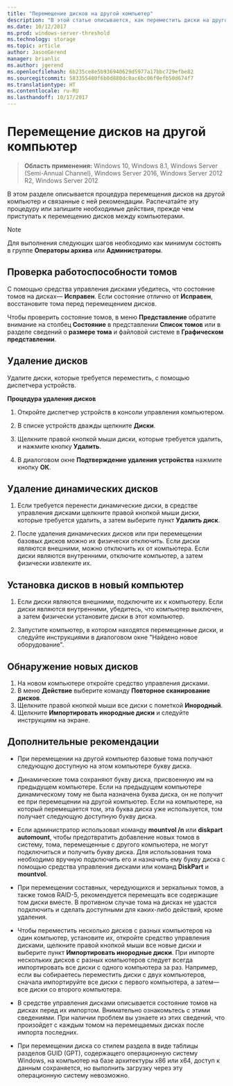 ```yaml
---
title: "Перемещение дисков на другой компьютер"
description: "В этой статье описывается, как переместить диски на другой компьютер"
ms.date: 10/12/2017
ms.prod: windows-server-threshold
ms.technology: storage
ms.topic: article
author: JasonGerend
manager: brianlic
ms.author: jgerend
ms.openlocfilehash: 6b235ce8e5b936940629d5977a17bbc729efbe82
ms.sourcegitcommit: 583355400f6b0d880dc0ac6bc06f0efb50d674f7
ms.translationtype: HT
ms.contentlocale: ru-RU
ms.lasthandoff: 10/17/2017
---
```

# <a name="move-disks-to-another-computer"></a>Перемещение дисков на другой компьютер

> **Область применения:** Windows 10, Windows 8.1, Windows Server (Semi-Annual Channel), Windows Server 2016, Windows Server 2012 R2, Windows Server 2012

В этом разделе описывается процедура перемещения дисков на другой компьютер и связанные с ней рекомендации. Распечатайте эту процедуру или запишите необходимые действия, прежде чем приступать к перемещению дисков между компьютерами.

> [!NOTE]
> Для выполнения следующих шагов необходимо как минимум состоять в группе **Операторы архива** или **Администраторы**.

## <a name="verify-volume-health"></a>Проверка работоспособности томов

С помощью средства управления дисками убедитесь, что состояние томов на дисках— **Исправен**. Если состояние отлично от **Исправен**, восстановите тома перед перемещением дисков.

Чтобы проверить состояние томов, в меню **Представление** обратите внимание на столбец **Состояние** в представлении **Список томов** или в разделе сведений о **размере тома** и файловой системе в **Графическом представлении**.

## <a name="uninstall-the-disks"></a>Удаление дисков

Удалите диски, которые требуется переместить, с помощью диспетчера устройств.

**Процедура удаления дисков**

1.  Откройте диспетчер устройств в консоли управления компьютером.

2.  В списке устройств дважды щелкните **Диски**.

3.  Щелкните правой кнопкой мыши диски, которые требуется удалить, и нажмите кнопку **Удалить**.

4.  В диалоговом окне **Подтверждение удаления устройства** нажмите кнопку **ОК**.

## <a name="remove-dynamic-disks"></a>Удаление динамических дисков

1. Если требуется перенести динамические диски, в средстве управления дисками щелкните правой кнопкой мыши диски, которые требуется удалить, а затем выберите пункт **Удалить диск**.

2. После удаления динамических дисков или при перемещении базовых дисков можно их физически отключить. Если диски являются внешними, можно отключить их от компьютера. Если диски являются внутренними, отключите компьютер, а затем физически извлеките их.

## <a name="install-disks-in-the-new-computer"></a>Установка дисков в новый компьютер

1. Если диски являются внешними, подключите их к компьютеру. Если диски являются внутренними, убедитесь, что компьютер выключен, а затем физически установите диски в этот компьютер.

2. Запустите компьютер, в котором находятся перемещенные диски, и следуйте инструкциями в диалоговом окне "Найдено новое оборудование".

## <a name="detect-new-disks"></a>Обнаружение новых дисков

1. На новом компьютере откройте средство управления дисками. 
2. В меню **Действие** выберите команду **Повторное сканирование дисков**.
3. Щелкните правой кнопкой мыши все диски с пометкой **Инородный**. 
4. Щелкните **Импортировать инородные диски** и следуйте инструкциям на экране.

## <a name="additional-considerations"></a>Дополнительные рекомендации

-   При перемещении на другой компьютер базовые тома получают следующую доступную на этом компьютере букву диска. 
-   Динамические тома сохраняют букву диска, присвоенную им на предыдущем компьютере. Если на предыдущем компьютере динамическому тому не была назначена буква диска, он не получит ее при перемещении на другой компьютер. Если на компьютере, на который перемещается том, эта буква диска уже используется, том получает следующую доступную букву диска.

-   Если администратор использовал команду **mountvol /n** или **diskpart automount**, чтобы предотвратить добавление новых томов в систему, тома, перемещенные с другого компьютера, не могут подключиться и получить букву диска. Для использования тома необходимо вручную подключить его и назначить ему букву диска с помощью средства управления дисками или команд **DiskPart** и **mountvol**.

-   При перемещении составных, чередующихся и зеркальных томов, а также томов RAID-5, рекомендуется перемещать все содержащие том диски вместе. В противном случае тома на дисках не удастся подключить и сделать доступными для каких-либо действий, кроме удаления.

-   Чтобы переместить несколько дисков с разных компьютеров на один компьютер, установите их, откройте средство управления дисками, щелкните правой кнопкой мыши все новые диски и выберите пункт **Импортировать инородные диски**. При импорте нескольких дисков с разных компьютеров следует всегда импортировать все диски с одного компьютера за раз. Например, если вы собираетесь переместить диски с двух компьютеров, сначала импортируйте все диски с первого компьютера, а затем— все диски со второго компьютера.

-   В средстве управления дисками описывается состояние томов на дисках перед их импортом. Внимательно ознакомьтесь с этими сведениями. При наличии проблем вы узнаете из этих сведений, что произойдет с каждым томом на перемещаемых дисках после импорта последних.

-   При перемещении диска со стилем раздела в виде таблицы разделов GUID (GPT), содержащего операционную систему Windows, на компьютер на базе архитектуры x86 или x64, доступ к данным сохраняется, но выполнить загрузку через эту операционную систему невозможно.